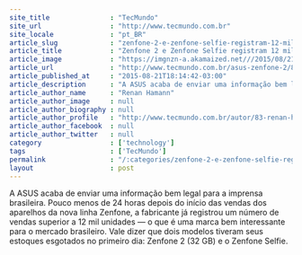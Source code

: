 ```yaml
---
site_title               : "TecMundo"
site_url                 : "http://www.tecmundo.com.br"
site_locale              : "pt_BR"
article_slug             : "zenfone-2-e-zenfone-selfie-registram-12-mil-unidades-vendidas-em-24-horas"
article_title            : "Zenfone 2 e Zenfone Selfie registram 12 mil unidades vendidas em 24 horas"
article_image            : "https://imgnzn-a.akamaized.net///2015/08/21/21181352583798-t1200x480.jpg"
article_url              : "http://www.tecmundo.com.br/asus-zenfone-2/85200-zenfone-2-zenfone-selfie-registram-12-mil-unidades-vendidas-24-horas.htm"
article_published_at     : "2015-08-21T18:14:42-03:00"
article_description      : "A ASUS acaba de enviar uma informação bem legal para a imprensa brasileira. Pouco menos de 24 horas depois do início das vendas dos aparelhos da nova linha Zenfone, a fabricante já registrou um número de vendas superior a 12 mil unidades — o que é uma marca bem interessante para o mercado brasileiro. Vale dizer que dois modelos tiveram seus estoques esgotados no primeiro dia: Zenfone 2 (32 GB) e o Zenfone Selfie."
article_author_name      : "Renan Hamann"
article_author_image     : null
article_author_biography : null
article_author_profile   : "http://www.tecmundo.com.br/autor/83-renan-hamann/"
article_author_facebook  : null
article_author_twitter   : null
category                 : ['technology']
tags                     : ['TecMundo']
permalink                : "/:categories/zenfone-2-e-zenfone-selfie-registram-12-mil-unidades-vendidas-em-24-horas/"
layout                   : post
---
```


A ASUS acaba de enviar uma informação bem legal para a imprensa brasileira. Pouco menos de 24 horas depois do início das vendas dos aparelhos da nova linha Zenfone, a fabricante já registrou um número de vendas superior a 12 mil unidades — o que é uma marca bem interessante para o mercado brasileiro. Vale dizer que dois modelos tiveram seus estoques esgotados no primeiro dia: Zenfone 2 (32 GB) e o Zenfone Selfie.
